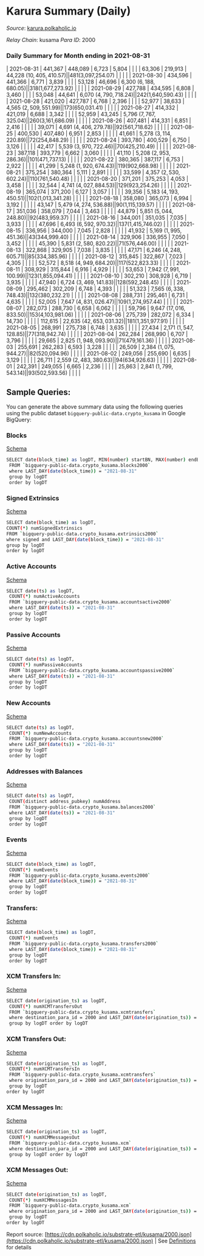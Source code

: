 # Karura Summary (Daily)

_Source_: [karura.polkaholic.io](https://karura.polkaholic.io)

*Relay Chain*: kusama
*Para ID*: 2000



### Daily Summary for Month ending in 2021-08-31


| 2021-08-31 | 441,367 | 448,089 | 6,723 | 5,804 |  |  |  | 63,306 | 219,913 | 44,228 ($10,405,410.57) |   | 481 ($3,097,254.07) |  |  |  |
| 2021-08-30 | 434,596 | 441,366 | 6,771 | 3,839 |  |  |  | 53,128 | 46,696 | 6,300 ($6,188,680.05) |   | 318 ($1,677,273.92) |  |  |  |
| 2021-08-29 | 427,788 | 434,595 | 6,808 | 3,460 |  |  |  | 53,048 | 44,641 | 6,070 ($4,790,718.24) |   | 242 ($1,640,590.43) |  |  |  |
| 2021-08-28 | 421,020 | 427,787 | 6,768 | 2,396 |  |  |  | 52,977 | 38,633 | 4,565 ($2,509,551.99) |   | 173 ($650,031.41) |  |  |  |
| 2021-08-27 | 414,332 | 421,019 | 6,688 | 3,342 |  |  |  | 52,959 | 43,245 | 5,796 ($7,767,325.04) |   | 260 ($3,161,686.09) |  |  |  |
| 2021-08-26 | 407,481 | 414,331 | 6,851 | 2,416 |  |  |  |  | 39,071 | 4,691 ($4,406,279.78) |   | 92 ($561,718.62) |  |  |  |
| 2021-08-25 | 400,530 | 407,480 | 6,951 | 2,853 |  |  |  |  | 41,661 | 5,278 ($3,114,220.89) |   | 72 ($254,848.29) |  |  |  |
| 2021-08-24 | 393,780 | 400,529 | 6,750 | 3,126 |  |  |  |  | 42,417 | 5,539 ($3,970,722.46) |   | 70 ($425,210.49) |  |  |  |
| 2021-08-23 | 387,118 | 393,779 | 6,662 | 3,060 |  |  |  |  | 41,110 | 5,208 ($2,953,286.36) |   | 101 ($471,737.13) |  |  |  |
| 2021-08-22 | 380,365 | 387,117 | 6,753 | 2,922 |  |  |  |  | 41,299 | 5,248 ($1,920,674.43) |   | 119 ($902,668.98) |  |  |  |
| 2021-08-21 | 375,254 | 380,364 | 5,111 | 2,891 |  |  |  |  | 33,599 | 4,357 ($2,530,602.24) |   | 110 ($761,540.48) |  |  |  |
| 2021-08-20 | 371,201 | 375,253 | 4,053 | 3,458 |  |  |  |  | 32,544 | 4,741 ($4,027,884.53) |   | 129 ($923,254.26) |  |  |  |
| 2021-08-19 | 365,074 | 371,200 | 6,127 | 3,057 |  |  |  |  | 39,356 | 5,183 ($4,193,450.51) |   | 102 ($1,013,341.28) |  |  |  |
| 2021-08-18 | 358,080 | 365,073 | 6,994 | 3,192 |  |  |  |  | 43,147 | 5,479 ($4,274,536.88) |   | 90 ($1,115,139.57) |  |  |  |
| 2021-08-17 | 351,036 | 358,079 | 7,044 | 3,463 |  |  |  |  | 44,879 | 5,851 ($5,044,248.80) |   | 92 ($483,959.37) |  |  |  |
| 2021-08-16 | 344,001 | 351,035 | 7,035 | 3,933 |  |  |  |  | 47,696 | 6,493 ($6,592,970.32) |   | 137 ($1,415,746.02) |  |  |  |
| 2021-08-15 | 336,956 | 344,000 | 7,045 | 2,828 |  |  |  |  | 41,932 | 5,169 ($1,995,451.36) |   | 43 ($344,999.40) |  |  |  |
| 2021-08-14 | 329,906 | 336,955 | 7,050 | 3,452 |  |  |  |  | 45,390 | 5,831 ($2,580,820.22) |   | 71 ($576,446.00) |  |  |  |
| 2021-08-13 | 322,868 | 329,905 | 7,038 | 3,835 |  |  |  |  | 47,171 | 6,246 ($4,248,605.71) |   | 85 ($334,385.96) |  |  |  |
| 2021-08-12 | 315,845 | 322,867 | 7,023 | 4,305 |  |  |  |  | 52,572 | 8,518 ($4,949,684.20) |   | 117 ($522,823.33) |  |  |  |
| 2021-08-11 | 308,929 | 315,844 | 6,916 | 4,929 |  |  |  |  | 53,653 | 7,942 ($7,991,100.99) |   | 123 ($1,855,094.41) |  |  |  |
| 2021-08-10 | 302,210 | 308,928 | 6,719 | 3,935 |  |  |  |  | 47,940 | 6,724 ($3,469,141.83) |   | 128 ($592,248.45) |  |  |  |
| 2021-08-09 | 295,462 | 302,209 | 6,748 | 4,393 |  |  |  |  | 51,323 | 7,565 ($6,338,748.43) |   | 132 ($380,232.21) |  |  |  |
| 2021-08-08 | 288,731 | 295,461 | 6,731 | 4,635 |  |  |  |  | 52,005 | 7,647 ($4,831,026.47) |   | 109 ($1,274,957.44) |  |  |  |
| 2021-08-07 | 282,073 | 288,730 | 6,658 | 6,062 |  |  |  |  | 59,796 | 9,647 ($17,016,833.50) |   | 153 ($4,103,981.06) |  |  |  |
| 2021-08-06 | 275,739 | 282,072 | 6,334 | 14,730 |  |  |  |  | 112,615 | 22,635 ($42,653,031.32) |   | 181 ($1,351,977.91) |  |  |  |
| 2021-08-05 | 268,991 | 275,738 | 6,748 | 3,635 |  |  |  |  | 27,434 | 2,171 ($1,547,128.85) |   | 77 ($318,942.74) |  |  |  |
| 2021-08-04 | 262,284 | 268,990 | 6,707 | 3,796 |  |  |  |  | 29,665 | 2,825 ($1,948,093.90) |   | 71 ($479,161.36) |  |  |  |
| 2021-08-03 | 255,691 | 262,283 | 6,593 | 3,228 |  |  |  |  | 26,509 | 2,384 ($1,075,944.27) |   | 82 ($520,094.96) |  |  |  |
| 2021-08-02 | 249,056 | 255,690 | 6,635 | 3,129 |  |  |  |  | 26,711 | 2,559 ($2,483,380.63) |   | 94 ($634,926.63) |  |  |  |
| 2021-08-01 | 242,391 | 249,055 | 6,665 | 2,236 |  |  |  |  | 25,863 | 2,841 ($1,799,543.14) |   | 93 ($502,593.56) |  |  |  |

## Sample Queries:
You can generate the above summary data using the following queries using the public dataset `bigquery-public-data.crypto_kusama` in Google BigQuery:


### Blocks 

[Schema](https://github.com/colorfulnotion/substrate-etl/blob/main/schema/blocks.json)

```bash
SELECT date(block_time) as logDT, MIN(number) startBN, MAX(number) endBN, COUNT(*) numBlocks 
 FROM `bigquery-public-data.crypto_kusama.blocks2000`  
 where LAST_DAY(date(block_time)) = "2021-08-31" 
 group by logDT 
 order by logDT
```

### Signed Extrinsics 

[Schema](https://github.com/colorfulnotion/substrate-etl/blob/main/schema/extrinsics.json)

```bash
SELECT date(block_time) as logDT, 
COUNT(*) numSignedExtrinsics 
FROM `bigquery-public-data.crypto_kusama.extrinsics2000`  
where signed and LAST_DAY(date(block_time)) = "2021-08-31" 
group by logDT 
order by logDT
```

### Active Accounts 

[Schema](https://github.com/colorfulnotion/substrate-etl/blob/main/schema/accountsactive.json)

```bash
SELECT date(ts) as logDT, 
 COUNT(*) numActiveAccounts 
 FROM `bigquery-public-data.crypto_kusama.accountsactive2000` 
 where LAST_DAY(date(ts)) = "2021-08-31" 
 group by logDT 
 order by logDT
```

### Passive Accounts 

[Schema](https://github.com/colorfulnotion/substrate-etl/blob/main/schema/accountspassive.json)

```bash
SELECT date(ts) as logDT, 
 COUNT(*) numPassiveAccounts 
 FROM `bigquery-public-data.crypto_kusama.accountspassive2000` 
 where LAST_DAY(date(ts)) = "2021-08-31" 
 group by logDT 
 order by logDT
```

### New Accounts 

[Schema](https://github.com/colorfulnotion/substrate-etl/blob/main/schema/accountsnew.json)

```bash
SELECT date(ts) as logDT, 
 COUNT(*) numNewAccounts 
 FROM `bigquery-public-data.crypto_kusama.accountsnew2000` 
 where LAST_DAY(date(ts)) = "2021-08-31" 
 group by logDT
 order by logDT
```

### Addresses with Balances 

[Schema](https://github.com/colorfulnotion/substrate-etl/blob/main/schema/balances.json)

```bash
SELECT date(ts) as logDT,
 COUNT(distinct address_pubkey) numAddress 
 FROM `bigquery-public-data.crypto_kusama.balances2000` 
 where LAST_DAY(date(ts)) = "2021-08-31" 
 group by logDT 
 order by logDT
```

### Events 

[Schema](https://github.com/colorfulnotion/substrate-etl/blob/main/schema/events.json)

```bash
SELECT date(block_time) as logDT, 
 COUNT(*) numEvents 
 FROM `bigquery-public-data.crypto_kusama.events2000` 
 where LAST_DAY(date(block_time)) = "2021-08-31" 
 group by logDT 
 order by logDT
```

### Transfers:

[Schema](https://github.com/colorfulnotion/substrate-etl/blob/main/schema/transfers.json)

```bash
SELECT date(block_time) as logDT, 
 COUNT(*) numEvents 
 FROM `bigquery-public-data.crypto_kusama.transfers2000` 
 where LAST_DAY(date(block_time)) = "2021-08-31" 
 group by logDT 
 order by logDT
```

### XCM Transfers In: 

[Schema](https://github.com/colorfulnotion/substrate-etl/blob/main/schema/xcmtransfers.json)

```bash
SELECT date(origination_ts) as logDT, 
 COUNT(*) numXCMTransfersOut 
 FROM `bigquery-public-data.crypto_kusama.xcmtransfers` 
 where destination_para_id = 2000 and LAST_DAY(date(origination_ts)) = "2021-08-31" 
 group by logDT order by logDT
```

### XCM Transfers Out: 

[Schema](https://github.com/colorfulnotion/substrate-etl/blob/main/schema/xcmtransfers.json)

```bash
SELECT date(origination_ts) as logDT, 
 COUNT(*) numXCMTransfersIn 
 FROM `bigquery-public-data.crypto_kusama.xcmtransfers` 
 where origination_para_id = 2000 and LAST_DAY(date(origination_ts)) = "2021-08-31" 
 group by logDT 
order by logDT
```

### XCM Messages In: 

[Schema](https://github.com/colorfulnotion/substrate-etl/blob/main/schema/xcm.json)

```bash
SELECT date(origination_ts) as logDT, 
 COUNT(*) numXCMMessagesOut 
 FROM `bigquery-public-data.crypto_kusama.xcm` 
 where destination_para_id = 2000 and LAST_DAY(date(origination_ts)) = "2021-08-31" 
 group by logDT order by logDT
```

### XCM Messages Out: 

[Schema](https://github.com/colorfulnotion/substrate-etl/blob/main/schema/xcm.json)

```bash
SELECT date(origination_ts) as logDT, 
 COUNT(*) numXCMMessagesIn 
 FROM `bigquery-public-data.crypto_kusama.xcm` 
 where origination_para_id = 2000 and LAST_DAY(date(origination_ts)) = "2021-08-31" 
 group by logDT 
order by logDT
```


Report source: [https://cdn.polkaholic.io/substrate-etl/kusama/2000.json](https://cdn.polkaholic.io/substrate-etl/kusama/2000.json) | See [Definitions](/DEFINITIONS.md) for details
